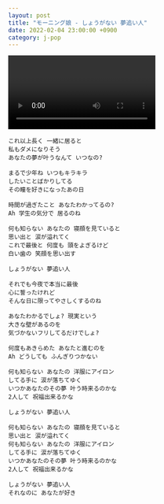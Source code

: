 ```yaml
---
layout: post
title: "モーニング娘 - しょうがない 夢追い人"
date: 2022-02-04 23:00:00 +0900
category: j-pop
---
```


<div class="video-container">
    <video id="player" class="video-js vjs-default-skin vjs-big-play-centered" data-json="/public/json/j-pop/モーニング娘 - しょうがない 夢追い人.json"></video>
</div>

```
これ以上長く 一緒に居ると
私もダメになりそう
あなたの夢が叶うなんて いつなの?

まるで少年ね いつもキラキラ
したいことばかりしてる
その瞳を好きになったあの日

時間が過ぎたこと あなたわかってるの?
Ah 学生の気分で 居るのね

何も知らない あなたの 寝顔を見ていると
思い出と 涙が溢れてく
これで最後と 何度も 頭をよぎるけど
白い歯の 笑顔を思い出す

しょうがない 夢追い人

それでも今夜で本当に最後
心に誓ったけれど
そんな日に限ってやさしくするのね

あなたわかるでしょ? 現実という
大きな壁があるのを
気づかないフリしてるだけでしょ?

何度もあきらめた あなたと進むのを
Ah どうしても ふんぎりつかない

何も知らない あなたの 洋服にアイロン
してる手に 涙が落ちてゆく
いつかあなたのその夢 叶う時来るのかな
2人して 祝福出来るかな

しょうがない 夢追い人

何も知らない あなたの 寝顔を見ていると
思い出と 涙が溢れてく
何も知らない あなたの 洋服にアイロン
してる手に 涙が落ちてゆく
いつかあなたのその夢 叶う時来るのかな
2人して 祝福出来るかな

しょうがない 夢追い人
それなのに あなたが好き
```